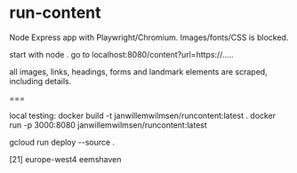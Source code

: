 # run-content


Node Express app with Playwright/Chromium. 
Images/fonts/CSS is blocked.

start with node .
go to localhost:8080/content?url=https://.....

all images, links, headings, forms and landmark elements are scraped, including details.

===

local testing:
docker build -t janwillemwilmsen/runcontent:latest .
docker run -p 3000:8080 janwillemwilmsen/runcontent:latest


gcloud run deploy --source .

 [21] europe-west4 eemshaven
